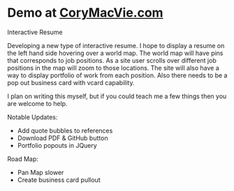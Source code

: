 Demo at <a href="http://www.corymacvie.com">CoryMacVie.com</a>
==============

Interactive Resume

Developing a new type of interactive resume. I hope to display a resume on the left hand side hovering over a world map.
The world map will have pins that corresponds to job positions.  As a site user scrolls over different job positions in
the map will zoom to those locations.  The site will also have a way to display portfolio of work from each position. 
Also there needs to be a pop out business card with vcard capability. 

I plan on writing this myself, but if you could teach me a few things then you are welcome to help.

Notable Updates:

- Add quote bubbles to references
- Download PDF &  GitHub button
- Portfolio popouts in JQuery

Road Map:

- Pan Map slower
- Create business card pullout
